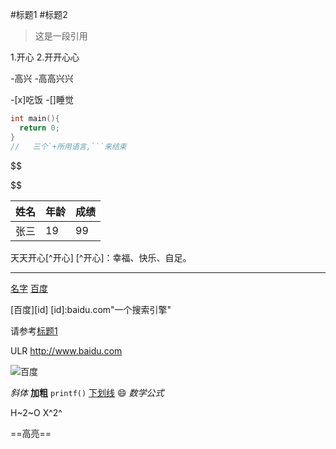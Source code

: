 <!-- 元素分为块级元素(可占据多行)和行级元素 -->
<!-- 1.标题 -->
  <!-- 六级，用# -->
  #标题1
  #标题2

<!-- 2.引用 -->
  <!-- 用大于号 -->
  >这是一段引用

<!-- 3.列表 -->
  <!-- 3.1有序列表 -->
  1.开心
  2.开开心心
  <!-- 3.2无序列表 -->
  -高兴
  -高高兴兴
  <!-- 3.3任务列表 -->
  -[x]吃饭
  -[]睡觉
  <!-- []里打x,意思是勾选上 -->

<!-- 4.代码块 -->
  ```c
 int main(){
    return 0;
 }
//   三个`+所用语言,```来结束
```

<!-- 5.数学公式 -->
$$

$$

<!-- 6.表格 -->
|姓名|年龄|成绩|
|:---|:---|:---|
|张三|19|99|

<!-- 7.脚注 -->
天天开心[^开心]
[^开心]：幸福、快乐、自足。

<!-- 8.横线 -->
---

<!-- 9.链接 -->
[名字](地址"名字")
[百度](baidu.com"一个搜索引擎")


<!-- 10.引用链接 -->
[百度][id]
[id]:baidu.com"一个搜索引擎"

<!-- 11.锚点链接 -->
请参考[标题1](#标题1)

<!-- 12.地址 -->
ULR
http://www.baidu.com

<!-- 13.图片 -->
![百度](图片链接)

<!-- 14. -->
*斜体*
**加粗**
`printf()`
<u>下划线</u>
:smile:
$数学公式$
<!-- 变成~下标~ --> H~2~O
<!-- 变成^上标^ -->X^2^
==高亮==
